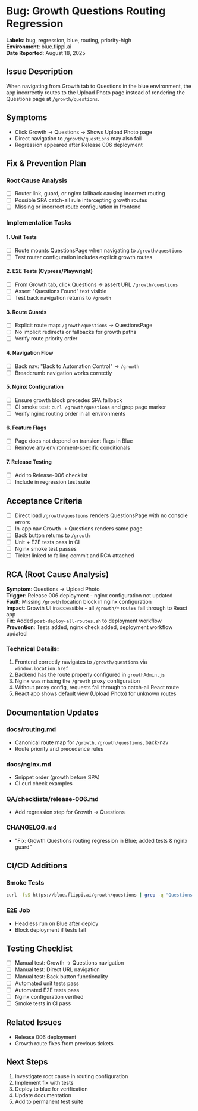 # Bug: Growth Questions Routing Regression

**Labels**: bug, regression, blue, routing, priority-high  
**Environment**: blue.flippi.ai  
**Date Reported**: August 18, 2025  

## Issue Description

When navigating from Growth tab to Questions in the blue environment, the app incorrectly routes to the Upload Photo page instead of rendering the Questions page at `/growth/questions`.

## Symptoms
- Click Growth → Questions → Shows Upload Photo page
- Direct navigation to `/growth/questions` may also fail
- Regression appeared after Release 006 deployment

## Fix & Prevention Plan

### Root Cause Analysis
- [ ] Router link, guard, or nginx fallback causing incorrect routing
- [ ] Possible SPA catch-all rule intercepting growth routes
- [ ] Missing or incorrect route configuration in frontend

### Implementation Tasks

#### 1. Unit Tests
- [ ] Route mounts QuestionsPage when navigating to `/growth/questions`
- [ ] Test router configuration includes explicit growth routes

#### 2. E2E Tests (Cypress/Playwright)
- [ ] From Growth tab, click Questions → assert URL `/growth/questions`
- [ ] Assert "Questions Found" text visible
- [ ] Test back navigation returns to `/growth`

#### 3. Route Guards
- [ ] Explicit route map: `/growth/questions` → QuestionsPage
- [ ] No implicit redirects or fallbacks for growth paths
- [ ] Verify route priority order

#### 4. Navigation Flow
- [ ] Back nav: "Back to Automation Control" → `/growth`
- [ ] Breadcrumb navigation works correctly

#### 5. Nginx Configuration
- [ ] Ensure growth block precedes SPA fallback
- [ ] CI smoke test: `curl /growth/questions` and grep page marker
- [ ] Verify nginx routing order in all environments

#### 6. Feature Flags
- [ ] Page does not depend on transient flags in Blue
- [ ] Remove any environment-specific conditionals

#### 7. Release Testing
- [ ] Add to Release-006 checklist
- [ ] Include in regression test suite

## Acceptance Criteria

- [ ] Direct load `/growth/questions` renders QuestionsPage with no console errors
- [ ] In-app nav Growth → Questions renders same page
- [ ] Back button returns to `/growth`
- [ ] Unit + E2E tests pass in CI
- [ ] Nginx smoke test passes
- [ ] Ticket linked to failing commit and RCA attached

## RCA (Root Cause Analysis)

**Symptom**: Questions → Upload Photo  
**Trigger**: Release 006 deployment - nginx configuration not updated  
**Fault**: Missing `/growth` location block in nginx configuration  
**Impact**: Growth UI inaccessible - all `/growth/*` routes fall through to React app  
**Fix**: Added `post-deploy-all-routes.sh` to deployment workflow  
**Prevention**: Tests added, nginx check added, deployment workflow updated  

### Technical Details:
1. Frontend correctly navigates to `/growth/questions` via `window.location.href`
2. Backend has the route properly configured in `growthAdmin.js`
3. Nginx was missing the `/growth` proxy configuration
4. Without proxy config, requests fall through to catch-all React route
5. React app shows default view (Upload Photo) for unknown routes  

## Documentation Updates

### docs/routing.md
- Canonical route map for `/growth`, `/growth/questions`, back-nav
- Route priority and precedence rules

### docs/nginx.md
- Snippet order (growth before SPA)
- CI curl check examples

### QA/checklists/release-006.md
- Add regression step for Growth → Questions

### CHANGELOG.md
- "Fix: Growth Questions routing regression in Blue; added tests & nginx guard"

## CI/CD Additions

### Smoke Tests
```bash
curl -fsS https://blue.flippi.ai/growth/questions | grep -q "Questions Found"
```

### E2E Job
- Headless run on Blue after deploy
- Block deployment if tests fail

## Testing Checklist

- [ ] Manual test: Growth → Questions navigation
- [ ] Manual test: Direct URL navigation
- [ ] Manual test: Back button functionality
- [ ] Automated unit tests pass
- [ ] Automated E2E tests pass
- [ ] Nginx configuration verified
- [ ] Smoke tests in CI pass

## Related Issues
- Release 006 deployment
- Growth route fixes from previous tickets

## Next Steps
1. Investigate root cause in routing configuration
2. Implement fix with tests
3. Deploy to blue for verification
4. Update documentation
5. Add to permanent test suite
